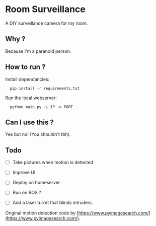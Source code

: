 # Room Surveillance

A DIY surveillance camera for my room.

## Why ?

Because I'm a paranoid person.

## How to run ?

Install dependancies:

```
  pip install -r requirements.txt
```
Run the local webserver:

``` 
  python main.py -i IP -o PORT
```

## Can I use this ?

Yes but no! (You shouldn't tbh).

## Todo

- [ ] Take pictures when motion is detected
- [ ] Improve UI
- [ ] Deploy on homeserver
- [ ] Run on ROS ?
- [ ] Add a laser turret that blinds intruders.





Original motion detection code by [https://www.pyimagesearch.com/](https://www.pyimagesearch.com/).